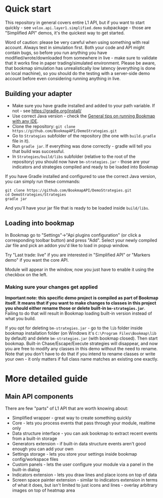 # Quick start

This repository in general covers entire L1 API, but if you want to start quickly - see `velox.api.layer1.simplified.demo` subpackage - those are "Simplified API" demos, it's the quickest way to get started.

Word of caution: please be very careful when using something with real account. Always test in simulation first. Both your code and API might contain bugs, so before you run anything you have modified/wrote/downloaded from somewhere in live - make sure to validate that it works fine in paper trading/simulated environment. Please be aware, that bookmap simulation has unrealistically low latency (everything is done on local machine), so you should do the testing with a server-side demo account before even considering running anything in live.

## Building your adapter

- Make sure you have gradle installed and added to your path variable. If not - see https://gradle.org/install/
- Use correct Java version - check the [General tips on running Bookmap with any IDE](#general-tips-on-running-bookmap-with-any-ide).
- Clone the repository: `git clone https://github.com/BookmapAPI/DemoStrategies.git`
- Go to `Strategies` subfolder of the repository (the one with `build.gradle` file in it).
- Run `gradle jar`. If everything was done correctly - gradle will tell you that build was successful.
- In `Strategies/build/libs` subfolder (relative to the root of the repository) you should now have `bm-strategies.jar` - those are your indicators and strategies compiled and ready to be loaded into Bookmap

If you have Gradle installed and configured to use the correct Java version, you can simply run these commands:
```
git clone https://github.com/BookmapAPI/DemoStrategies.git
cd DemoStrategies/Strategies
gradle jar
```
And you'll have your jar file that is ready to be loaded inside `build/libs`.

## Loading into bookmap

In Bookmap go to "Settings"->"Api plugins configuration" (or click a corresponding toolbar button) and press "Add". Select your newly compiled Jar file and pick an addon you'd like to load in popup window.

Try "Last trade: live" if you are interested in "Simplified API" or "Markers demo" if you want the core API.

Module will appear in the window, now you just have to enable it using the checkbox on the left.

### Making sure your changes get applied
**Important note: this specific demo project is compiled as part of Bookmap itself. It means that if you want to make changes to classes in this project you should either rename those or delete built-in `bm-strategies.jar`**. Failing to do that will result in Bookmap loading built-in version instead of what you build.

If you opt for deleting `bm-strategies.jar` - go to the `lib` folder inside bookmap installation folder (on Windows it's `C:\Program Files\Bookmap\lib` by default) and delete `bm-strategies.jar` (with bookmap closed). Then start bookmap. Built-in Chase/Escape/Execute strategies will disappear, and now you are free to modify any classes in this demo without the need to rename. Note that you don't have to do that if you intend to rename classes or write your own - it only matters if full class name matches an existing one exactly.

# More detailed guide

## Main API components

There are few "parts" of L1 API that are worth knowing about:
- Simplified wrapper - great way to create something quickly
- Core - lets you process events that pass through your module, realtime only
- Data structure interface - you can ask bookmap to extract recent events from a built-in storage
- Generators extension - if built-in data structure events aren't good enough you can add your own
- Settings storage - lets you store your settings inside bookmap config/workspace files
- Custom panels - lets the user configure your module via a panel in the built-in dialog
- Indicators extension - lets you draw lines and place icons on top of data
- Screen space painter extension - similar to indicators extension in terms of what it does, but isn't limited to just icons and lines - overlay arbitrary images on top of heatmap area

